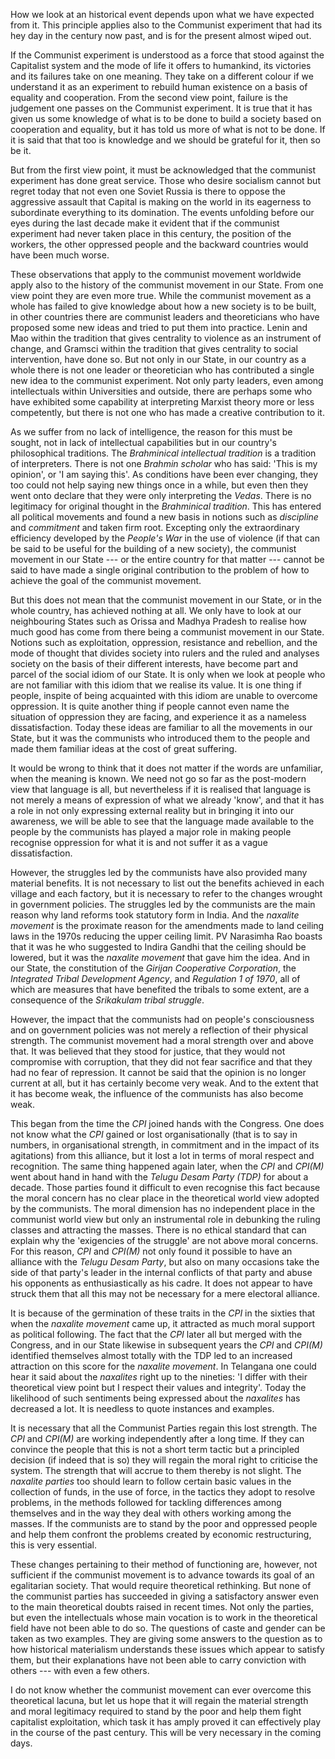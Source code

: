 How we look at an historical event depends upon what we have expected from it. This
principle applies also to the Communist experiment that had its hey day in the century now
past, and is for the present almost wiped out.

If the Communist experiment is understood as a force that stood against the Capitalist system
and the mode of life it offers to humankind, its victories and its failures take on one meaning.
They take on a different colour if we understand it as an experiment to rebuild human
existence on a basis of equality and cooperation. From the second view point, failure is the
judgement one passes on the Communist experiment. It is true that it has given us some
knowledge of what is to be done to build a society based on cooperation and equality, but it
has told us more of what is not to be done. If it is said that that too is knowledge and we
should be grateful for it, then so be it.

But from the first view point, it must be acknowledged that the communist experiment has
done great service. Those who desire socialism cannot but regret today that not even one
Soviet Russia is there to oppose the aggressive assault that Capital is making on the world in
its eagerness to subordinate everything to its domination. The events unfolding before our
eyes during the last decade make it evident that if the communist experiment had never
taken place in this century, the position of the workers, the other oppressed people and the
backward countries would have been much worse.

These observations that apply to the communist movement worldwide apply also to the
history of the communist movement in our State. From one view point they are even more
true. While the communist movement as a whole has failed to give knowledge about how a
new society is to be built, in other countries there are communist leaders and theoreticians
who have proposed some new ideas and tried to put them into practice. Lenin and Mao
within the tradition that gives centrality to violence as an instrument of change, and Gramsci
within the tradition that gives centrality to social intervention, have done so. But not only in
our State, in our country as a whole there is not one leader or theoretician who has
contributed a single new idea to the communist experiment. Not only party leaders, even
among intellectuals within Universities and outside, there are perhaps some who have
exhibited some capability at interpreting Marxist theory more or less competently, but there
is not one who has made a creative contribution to it.

As we suffer from no lack of intelligence, the reason for this must be sought, not in lack of
intellectual capabilities but in our country's philosophical traditions. The _Brahminical
intellectual tradition_ is a tradition of interpreters. There is not one _Brahmin scholar_ who has
said: 'This is my opinion', or 'I am saying this'. As conditions have been ever changing,
they too could not help saying new things once in a while, but even then they went onto
declare that they were only interpreting the _Vedas_. There is no legitimacy for original
thought in the _Brahminical tradition_. This has entered all political movements and found a
new basis in notions such as _discipline_ and _commitment_ and taken firm root. Excepting only
the extraordinary efficiency developed by the _People's War_ in the use of violence (if that
can be said to be useful for the building of a new society), the communist movement in our
State --- or the entire country for that matter --- cannot be said to have made a single original
contribution to the problem of how to achieve the goal of the communist movement.

But this does not mean that the communist movement in our State, or in the whole country,
has achieved nothing at all. We only have to look at our neighbouring States such as Orissa
and Madhya Pradesh to realise how much good has come from there being a communist
movement in our State. Notions such as exploitation, oppression, resistance and rebellion,
and the mode of thought that divides society into rulers and the ruled and analyses society
on the basis of their different interests, have become part and parcel of the social idiom of
our State. It is only when we look at people who are not familiar with this idiom that we
realise its value. It is one thing if people, inspite of being acquainted with this idiom are
unable to overcome oppression. It is quite another thing if people cannot even name the
situation of oppression they are facing, and experience it as a nameless dissatisfaction. Today
these ideas are familiar to all the movements in our State, but it was the communists who
introduced them to the people and made them familiar ideas at the cost of great suffering.

It would be wrong to think that it does not matter if the words are unfamiliar, when the
meaning is known. We need not go so far as the post-modern view that language is all, but
nevertheless if it is realised that language is not merely a means of expression of what we
already 'know', and that it has a role in not only expressing external reality but in bringing
it into our awareness, we will be able to see that the language made available to the people
by the communists has played a major role in making people recognise oppression for what it
is and not suffer it as a vague dissatisfaction.

However, the struggles led by the communists have also provided many material benefits. It
is not necessary to list out the benefits achieved in each village and each factory, but it is
necessary to refer to the changes wrought in government policies. The struggles led by the
communists are the main reason why land reforms took statutory form in India. And the
_naxalite movement_ is the proximate reason for the amendments made to land ceiling laws in
the 1970s reducing the upper ceiling limit. PV Narasimha Rao boasts that it was he who
suggested to Indira Gandhi that the ceiling should be lowered, but it was the _naxalite
movement_ that gave him the idea. And in our State, the constitution of the _Girijan
Cooperative Corporation_, the _Integrated Tribal Development Agency_, and _Regulation 1 of
1970_, all of which are measures that have benefited the tribals to some extent, are a
consequence of the _Srikakulam tribal struggle_.

However, the impact that the communists had on people's consciousness and on
government policies was not merely a reflection of their physical strength. The communist
movement had a moral strength over and above that. It was believed that they stood for
justice, that they would not compromise with corruption, that they did not fear sacrifice and
that they had no fear of repression. It cannot be said that the opinion is no longer current at
all, but it has certainly become very weak. And to the extent that it has become weak, the
influence of the communists has also become weak.

This began from the time the _CPI_ joined hands with the Congress. One does not know what
the _CPI_ gained or lost organisationally (that is to say in numbers, in organisational strength,
in commitment and in the impact of its agitations) from this alliance, but it lost a lot in terms
of moral respect and recognition. The same thing happened again later, when the _CPI_ and
_CPI(M)_ went about hand in hand with the _Telugu Desam Party (TDP)_ for about a decade. Those
parties found it difficult to even recognise this fact because the moral concern has no clear
place in the theoretical world view adopted by the communists. The moral dimension has no
independent place in the communist world view but only an instrumental role in debunking
the ruling classes and attracting the masses. There is no ethical standard that can explain why
the 'exigencies of the struggle' are not above moral concerns. For this reason, _CPI_ and
_CPI(M)_ not only found it possible to have an alliance with the _Telugu Desam Party_,
but also on many occasions take the side of that party's leader in the internal conflicts of that
party and abuse his opponents as enthusiastically as his cadre. It does not appear to have
struck them that all this may not be necessary for a mere electoral alliance.

It is because of the germination of these traits in the _CPI_ in the sixties that when the _naxalite
movement_ came up, it attracted as much moral support as political following. The fact that
the _CPI_ later all but merged with the Congress, and in our State likewise in subsequent years
the _CPI_ and _CPI(M)_ identified themselves almost totally with the TDP led to an increased
attraction on this score for the _naxalite movement_. In Telangana one could hear it said about
the _naxalites_ right up to the nineties: 'I differ with their theoretical view point but I respect
their values and integrity'. Today the likelihood of such sentiments being expressed about
the _naxalites_ has decreased a lot. It is needless to quote instances and examples.

It is necessary that all the Communist Parties regain this lost strength. The _CPI_ and _CPI(M)_
are working independently after a long time. If they can convince the people that this is not
a short term tactic but a principled decision (if indeed that is so) they will regain the moral
right to criticise the system. The strength that will accrue to them thereby is not slight. The
_naxalite parties_ too should learn to follow certain basic values in the collection of funds, in
the use of force, in the tactics they adopt to resolve problems, in the methods followed for
tackling differences among themselves and in the way they deal with others working among
the masses. If the communists are to stand by the poor and oppressed people and help them
confront the problems created by economic restructuring, this is very essential.

These changes pertaining to their method of functioning are, however, not sufficient if the
communist movement is to advance towards its goal of an egalitarian society. That would
require theoretical rethinking. But none of the communist parties has succeeded in giving a
satisfactory answer even to the main theoretical doubts raised in recent times. Not only the
parties, but even the intellectuals whose main vocation is to work in the theoretical field
have not been able to do so. The questions of caste and gender can be taken as two examples.
They are giving some answers to the question as to how historical materialism understands
these issues which appear to satisfy them, but their explanations have not been able to carry
conviction with others --- with even a few others.

I do not know whether the communist movement can ever overcome this theoretical lacuna,
but let us hope that it will regain the material strength and moral legitimacy required to
stand by the poor and help them fight capitalist exploitation, which task it has amply proved
it can effectively play in the course of the past century. This will be very necessary in the
coming days.
